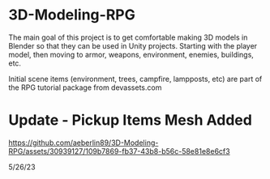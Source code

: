 # 3D-Modeling-RPG

The main goal of this project is to get comfortable making 3D models in Blender so that they can be used in Unity projects.
Starting with the player model, then moving to armor, weapons, environment, enemies, buildings, etc. 

Initial scene items (environment, trees, campfire, lampposts, etc) are part of the RPG tutorial package from devassets.com



# Update - Pickup Items Mesh Added

https://github.com/aeberlin89/3D-Modeling-RPG/assets/30939127/109b7869-fb37-43b8-b56c-58e81e8e6cf3

5/26/23
